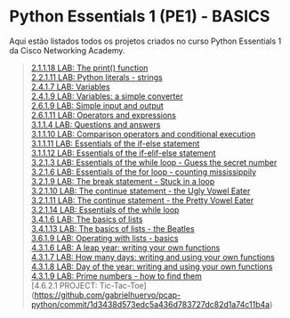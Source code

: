 # Python Essentials 1 (PE1) - BASICS
Aqui estão listados todos os projetos criados no curso Python Essentials 1 da Cisco Networking Academy.


> [2.1.1.18 LAB: The print() function](https://github.com/gabrielhuervo/pcap-python/commit/a1bac28020d17ecf6ece10c637694445253727fa)     <br>
[2.2.1.11 LAB: Python literals - strings](https://github.com/gabrielhuervo/pcap-python/commit/68f208d3d0ed86b528dc491197f7c10e11c9129a)   <br>
[2.4.1.7 LAB: Variables](https://github.com/gabrielhuervo/pcap-python/commit/cbb427342a24127eff80bd2f2c996a4553180476)   <br>
[2.4.1.9 LAB: Variables: a simple converter](https://github.com/gabrielhuervo/pcap-python/commit/dcb987c3b6862dbd9d904048ea2bc3c69a9aafee)   <br>
[2.6.1.9 LAB: Simple input and output](https://github.com/gabrielhuervo/pcap-python/commit/6d286d42f3e37de5217c3d8f9fc9b708b2287c14)   <br> 
[2.6.1.11 LAB: Operators and expressions](https://github.com/gabrielhuervo/pcap-python/commit/eafe3789f0f70094bcb4dc65c6eb617c58cb63bc)    <br>
[3.1.1.4 LAB: Questions and answers](https://github.com/gabrielhuervo/pcap-python/commit/70efe22a60167e169e0c95bf7fd34f127aecb979)    <br>
[3.1.1.10 LAB: Comparison operators and conditional execution](https://github.com/gabrielhuervo/pcap-python/commit/14330393b8d56a573f55503b9efb8bdd9a3b7a8b)    <br>
[3.1.1.11 LAB: Essentials of the if-else statement](https://github.com/gabrielhuervo/pcap-python/commit/57c9ae22096e2e687e0ea3822712cc7064824751)    <br>
[3.1.1.12 LAB: Essentials of the if-elif-else statement](https://github.com/gabrielhuervo/pcap-python/commit/f5e9ab05df9f58b6a41e80852c083240e06ef479)    <br>
[3.2.1.3 LAB: Essentials of the while loop - Guess the secret number](https://github.com/gabrielhuervo/pcap-python/commit/b55b75debafce276827b2a0e953b703780f03d9e)    <br>
[3.2.1.6 LAB: Essentials of the for loop - counting mississippily](https://github.com/gabrielhuervo/pcap-python/commit/62bbe9d42af353d5b5ed484eb9a6effeec8313ed)    <br>
[3.2.1.9 LAB: The break statement - Stuck in a loop](https://github.com/gabrielhuervo/pcap-python/commit/7e082b41f96b9de2d86a26a148615a21728a9abb)    <br>
[3.2.1.10 LAB: The continue statement - the Ugly Vowel Eater](https://github.com/gabrielhuervo/pcap-python/commit/a7a35e0701bb94075640ef6597c81900a7587c64)    <br>
[3.2.1.11 LAB: The continue statement - the Pretty Vowel Eater](https://github.com/gabrielhuervo/pcap-python/commit/9d6aef03883440ffdfb54417b22ca5069bd79fa4)    <br>
[3.2.1.14 LAB: Essentials of the while loop](https://github.com/gabrielhuervo/pcap-python/commit/2e43aabd816f05530bd7bc2ce77b59be962677a1)<br>
[3.4.1.6 LAB: The basics of lists](https://github.com/gabrielhuervo/pcap-python/commit/25de7cf416f0572e721f9592a59f35190255be61)    <br>
[3.4.1.13 LAB: The basics of lists - the Beatles](https://github.com/gabrielhuervo/pcap-python/commit/182c6aa09f56381be5f759663e4b308d13e855eb)   <br> 
[3.6.1.9 LAB: Operating with lists - basics](https://github.com/gabrielhuervo/pcap-python/commit/a3b3fb75eb8ea9fddbaee677e54b835d5305d875)    <br>
[4.3.1.6 LAB: A leap year: writing your own functions](https://github.com/gabrielhuervo/pcap-python/commit/679a10e00bed0467fd52e39dfd0a880ed57c2eaa)    <br>
[4.3.1.7 LAB: How many days: writing and using your own functions](https://github.com/gabrielhuervo/pcap-python/commit/97bf91c6bb651ef4f6c5e6436c42bdc63c0e7865)    <br>
[4.3.1.8 LAB: Day of the year: writing and using your own functions](https://github.com/gabrielhuervo/pcap-python/commit/a81f75d26eee1484504f31d63b540a405fc53bc2)     <br>
[4.3.1.9 LAB: Prime numbers - how to find them](https://github.com/gabrielhuervo/pcap-python/commit/6604ac5f30e2a7f12b2eeb379770c9b8339a54fe)     <br>
[4.6.2.1 PROJECT: Tic-Tac-Toe] (https://github.com/gabrielhuervo/pcap-python/commit/1d3438d573edc5a436d783727dc82d1a74c11b4a)
